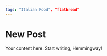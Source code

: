 ```yaml
---
tags: "Italian Food", "flatbread"
---
```


# New Post

Your content here.
Start writing, Hemmingway!
